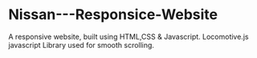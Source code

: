 # Nissan---Responsice-Website
A responsive website, built using HTML,CSS &amp; Javascript. Locomotive.js javascript Library used for smooth scrolling.
